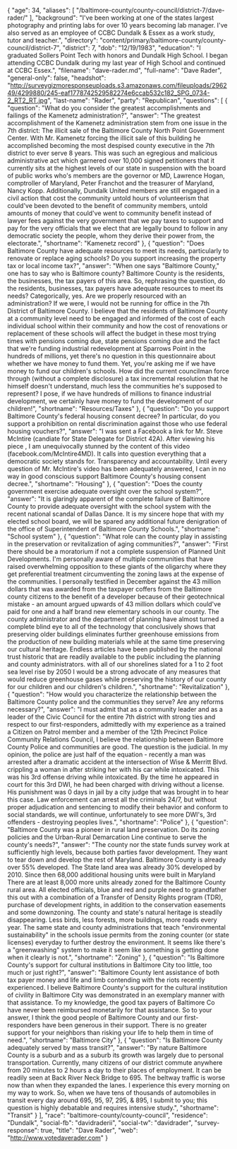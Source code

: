 {
  "age": 34,
  "aliases": [
    "/baltimore-county/county-council/district-7/dave-rader/"
  ],
  "background": "I've been working at one of the states largest photography and printing labs for over 10 years becoming lab manager. I've also served as an employee of CCBC Dundalk & Essex as a work study, tutor and teacher.",
  "directory": "content/primary/baltimore-county/county-council/district-7",
  "district": 7,
  "dob": "12/19/1983",
  "education": "I graduated Sollers Point Tech with honors and Dundalk High School. I began attending CCBC Dundalk during my last year of High School and continued at CCBC Essex.",
  "filename": "dave-rader.md",
  "full-name": "Dave Rader",
  "general-only": false,
  "headshot": "http://surveygizmoresponseuploads.s3.amazonaws.com/fileuploads/296249/4299880/245-eaf1778742529582274e6ccab532c182_SPG_0734-2_RT2_RT.jpg",
  "last-name": "Rader",
  "party": "Republican",
  "questions": [
    {
      "question": "What do you consider the greatest accomplishments and failings of the Kamenetz administration?",
      "answer": "The greatest accomplishment of the Kamenetz administration stem from one issue in the 7th district: The illicit sale of the Baltimore County North Point Government Center. With Mr. Kamenetz forcing the illicit sale of this building he accomplished becoming the most despised county executive in the 7th district to ever serve 8 years. This was such an egregious and malicious administrative act which garnered over 10,000 signed petitioners that it currently sits at the highest levels of our state in suspension with the board of public works who's members are the governor or MD, Lawrence Hogan, comptroller of Maryland, Peter Franchot and the treasurer of Maryland, Nancy Kopp. Additionally, Dundalk United members are still engaged in a civil action that cost the community untold hours of volunteerism that could've been devoted to the benefit of community members, untold amounts of money that could've went to community benefit instead of lawyer fees against the very government that we pay taxes to support and pay for the very officials that we elect that are legally bound to follow in any democratic society the people, whom they derive their power from, the electorate.",
      "shortname": "Kamenetz record"
    },
    {
      "question": "Does Baltimore County have adequate resources to meet its needs, particularly to renovate or replace aging schools? Do you support increasing the property tax or local income tax?",
      "answer": "When one says \"Baltimore County,\" one has to say who is Baltimore county? Baltimore County is the residents, the businesses, the tax payers of this area. So, rephrasing the question, do the residents, businesses, tax payers have adequate resources to meet its needs? Categorically, yes. Are we properly resourced with an administration? If we were, I would not be running for office in the 7th District of Baltimore County. I believe that the residents of Baltimore County at a community level need to be engaged and informed of the cost of each individual school within their community and how the cost of renovations or replacement of these schools will affect the budget in these most trying times with pensions coming due, state pensions coming due and the fact that we're funding industrial redevelopment at Sparrows Point in the hundreds of millions, yet there's no question in this questionnaire about whether we have money to fund them. Yet, you're asking me if we have money to fund our children's schools. How did the current councilman force through (without a complete disclosure) a tax incremental resolution that he himself doesn't understand, much less the communities he's supposed to represent? I pose, if we have hundreds of millions to finance industrial development, we certainly have money to fund the development of our children!",
      "shortname": "Resources/Taxes"
    },
    {
      "question": "Do you support Baltimore County's federal housing consent decree? In particular, do you support a prohibition on rental discrimination against those who use federal housing vouchers?",
      "answer": "I was sent a Facebook a link for Mr. Steve McIntire (candiate for State Delegate for District 42A). After viewing his piece , I am unequivocally stunned by the content of this video (facebook.com/McIntire4MD). It calls into question everything that a democratic society stands for. Transparency and accountability. Until every question of Mr. McIntire's video has been adequately answered, I can in no way in good conscious support Baltimore County's housing consent decree.",
      "shortname": "Housing"
    },
    {
      "question": "Does the county government exercise adequate oversight over the school system?",
      "answer": "It is glaringly apparent of the complete failure of Baltimore County to provide adequate oversight with the school system with the recent national scandal of Dallas Dance. It is my sincere hope that with my elected school board, we will be spared any additional future denigration of the office of Superintendent of Baltimore County Schools.",
      "shortname": "School system"
    },
    {
      "question": "What role can the county play in assisting in the preservation or revitalization of aging communities?",
      "answer": "First there should be a moratorium if not a complete suspension of Planned Unit Developments. I'm personally aware of multiple communities that have raised overwhelming opposition to these giants of the oligarchy where they get preferential treatment circumventing the zoning laws at the expense of the communities. I personally testified in December against the 43 million dollars that was awarded from the taxpayer coffers from the Baltimore county citizens to the benefit of a developer because of their geotechnical mistake - an amount argued upwards of 43 million dollars which could've paid for one and a half brand new elementary schools in our county. The county administrator and the department of planning have almost turned a complete blind eye to all of the technology that conclusively shows that preserving older buildings eliminates further greenhouse emissions from the production of new building materials while at the same time preserving our cultural heritage. Endless articles have been published by the national trust historic that are readily available to the public including the planning and county administrators. with all of our shorelines slated for a 1 to 2 foot sea level rise by 2050 I would be a strong advocate of any measures that would reduce greenhouse gases while preserving the history of our county for our children and our children's children.",
      "shortname": "Revitalization"
    },
    {
      "question": "How would you characterize the relationship between the Baltimore County police and the communities they serve? Are any reforms necessary?",
      "answer": "I must admit that as a community leader and as a leader of the Civic Council for the entire 7th district with strong ties and respect to our first-responders, admittedly with my experience as a trained a Citizen on Patrol member and a member of the 12th Precinct Police Community Relations Council, I believe the relationship between Baltimore County Police and communities are good. The question is the judicial. In my opinion, the police are just half of the equation - recently a man was arrested after a dramatic accident at the intersection of Wise & Merritt Blvd. crippling a woman in after striking her with his car while intoxicated. This was his 3rd offense driving while intoxicated. By the time he appeared in court for this 3rd DWI, he had been charged with driving without a license. His punishment was 0 days in jail by a city judge that was brought in to hear this case. Law enforcement can arrest all the criminals 24/7, but without proper adjudication and sentencing to modify their behavior and conform to social standards, we will continue, unfortunately to see more DWI's, 3rd offenders - destroying peoples lives.",
      "shortname": "Police"
    },
    {
      "question": "Baltimore County was a pioneer in rural land preservation. Do its zoning policies and the Urban-Rural Demarcation Line continue to serve the county's needs?",
      "answer": "The county nor the state funds survey work at sufficiently high levels, because both parties favor development. They want to tear down and develop the rest of Maryland. Baltimore County is already over 55% developed. The State land area was already 30% developed by 2010. Since then 68,000 additional housing units were built in Maryland There are at least 8,000 more units already zoned for the Baltimore County rural area. All elected officials, blue and red and purple need to grandfather this out with a combination of a Transfer of Density Rights program (TDR), purchase of development rights, in addition to the conservation easements and some downzoning. The county and state's natural heritage is steadily disappearing. Less birds, less forests, more buildings, more roads every year. The same state and county administrations that teach \"environmental sustainability\" in the schools issue permits from the zoning counter (or state licenses) everyday to further destroy the environment. It seems like there's a \"greenwashing\" system to make it seem like something is getting done when it clearly is not.",
      "shortname": "Zoning"
    },
    {
      "question": "Is Baltimore County's support for cultural institutions in Baltimore City too little, too much or just right?",
      "answer": "Baltimore County lent assistance of both tax payer money and life and limb contending with the riots recently experienced. I believe Baltimore County's support for the cultural institution of civility in Baltimore City was demonstrated in an exemplary manner with that assistance. To my knowledge, the good tax payers of Baltimore Co have never been reimbursed monetarily for that assistance. So to your answer, I think the good people of Baltimore County and our first-responders have been generous in their support. There is no greater support for your neighbors than risking your life to help them in time of need.",
      "shortname": "Baltimore City"
    },
    {
      "question": "Is Baltimore County adequately served by mass transit?",
      "answer": "By nature Baltimore County is a suburb and as a suburb its growth was largely due to personal transportation. Currently, many citizens of our district commute anywhere from 20 minutes to 2 hours a day to their places of employment. It can be readily seen at Back River Neck Bridge to 695. The beltway traffic is worse now than when they expanded the lanes. I experience this every morning on my way to work. So, when we have tens of thousands of automobiles in transit every day around 695, 95, 97, 295, & 895, I submit to you; this question is highly debatable and requires intensive study.",
      "shortname": "Transit"
    }
  ],
  "race": "baltimore-county/county-council",
  "residence": "Dundalk",
  "social-fb": "davidraderii",
  "social-tw": "davidrader",
  "survey-response": true,
  "title": "Dave Rader",
  "web": "http://www.votedaverader.com"
}
